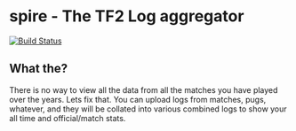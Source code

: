 # spire - The TF2 Log aggregator

[![Build Status](https://travis-ci.com/IAmThermite/spire.svg?token=tYGRow3LJU7tP9shdaEU&branch=master)](https://travis-ci.com/IAmThermite/spire)

## What the?

There is no way to view all the data from all the matches you have played over the years.
Lets fix that. You can upload logs from matches, pugs, whatever, and they will be collated into various combined logs to show your all time and official/match stats.